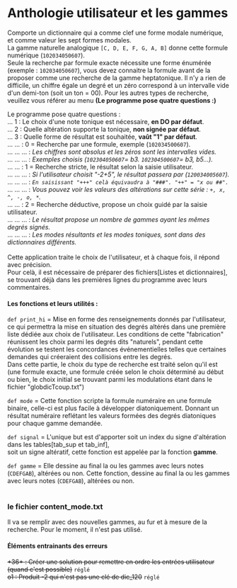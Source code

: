 # Anthologie utilisateur et les gammes
Comporte un dictionnaire qui a comme clef une forme modale numérique, et comme valeur les sept formes modales.<br>
La gamme naturelle analogique `[C, D, E, F, G, A, B]` donne cette formule numérique (`102034050607`).<br>
Seule la recherche par formule exacte nécessite une forme énumérée (exemple : `102034050607`), vous devez connaitre 
la formule avant de la proposer comme une recherche de la gamme heptatonique. Il n'y a rien de difficile, un chiffre
égale un degré et un zéro correspond à un intervalle vide d'un demi-ton (soit un ton = 00). Pour les autres types de 
recherche, veuillez vous référer au menu **(Le programme pose quatre questions :)**<br>

Le programme pose quatre questions :<br>
... 1 : Le choix d'une note tonique est nécessaire, **en DO par défaut**.<br>
... 2 : Quelle altération supporte la tonique, **non signée par défaut**.<br>
... 3 : Quelle forme de résultat est souhaitée, **vaût "1" par défaut**.<br>
... ... : 0 = Recherche par une formule, exemple (`102034500607`).<br>
... ... ... : _Les chiffres sont absolus et les zéros sont les intervalles vides._<br>
... ... ... : _Exemples choisis (`102304050607`= b3. `102304500607`= b3, b5...)._<br>
... ... : 1 = Recherche stricte, le résultat selon la saisie utilisateur.<br>
... ... ... : _Si l'utilisateur choisit "-2+5", le résultat passera par (`120034005607`)._<br>
... ... ... : _`En saisissant "+++" celà équivaudra à "###". "++" = "x ou ##".`_<br>
... ... ... : _Vous pouvez voir les valeurs des altérations sur cette série : `+, x, ^, -, o, *`._<br>
... ... : 2 = Recherche déductive, propose un choix guidé par la saisie utilisateur.<br>
... ... ... : _Le résultat propose un nombre de gammes ayant les mêmes degrés signés._<br>
... ... ... : _Les modes résultants et les modes toniques, sont dans des dictionnaires différents._<br>
<br>
Cette application traite le choix de l'utilisateur, et à chaque fois, il répond avec précision.<br>
Pour celà, il est nécessaire de préparer des fichiers[Listes et dictionnaires], se trouvant déjà dans 
les premières lignes du programme avec leurs commentaires.<br>

#### Les fonctions et leurs utilités :
`def print_hi` = Mise en forme des renseignements donnés par l'utilisateur, ce qui permettra la mise en situation 
des degrés altérés dans une première liste dédiée aux choix de l'utilisateur. Les conditions de cette "fabrication" 
réunissent les choix parmi les degrés dits "naturels", pendant cette évolution se testent les concordances
événementielles telles que certaines demandes qui créeraient des collisions entre les degrés.<br>
Dans cette partie, le choix du type de recherche est traité selon qu'il est (une formule exacte, 
une formule créée selon le choix déterminé au début ou bien, le choix initial se trouvant parmi les modulations
étant dans le fichier "globdicTcoup.txt")

`def mode` = Cette fonction scripte la formule numéraire en une formule binaire, celle-ci est plus facile à
développer diatoniquement. Donnant un résultat numéraire reflétant les valeurs formées des degrés diatoniques pour
chaque gamme demandée.

`def signal` = L'unique but est d'apporter soit un index du signe d'altération dans les tables[tab_sup et tab_inf],<br>
soit un signe altératif, cette fonction est appelée par la fonction **gamme**.

`def gamme` = Elle dessine au final la ou les gammes avec leurs notes (`CDEFGAB`), altérées ou non. Cette fonction, 
dessine au final la ou les gammes avec leurs notes (`CDEFGAB`), altérées ou non.
<br><br>

### le fichier content_mode.txt
Il va se remplir avec des nouvelles gammes, au fur et à mesure de la recherche. Pour le moment, il n'est pas utilisé.<br>

#### Éléments entrainants des erreurs
~~+36+ : Créer une solution pour remettre en ordre les entrées utilisateur (quand c'est possible)~~ `réglé`<br>
~~o1 : Produit -2 qui n'est pas une clé de dic_120~~ `réglé`<br>

